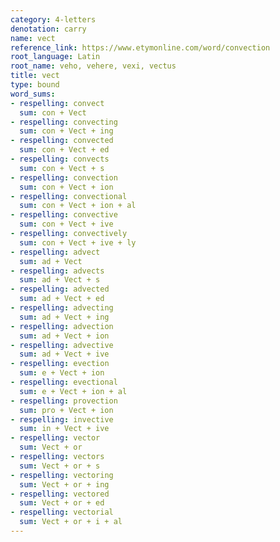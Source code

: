 ```yaml
---
category: 4-letters
denotation: carry
name: vect
reference_link: https://www.etymonline.com/word/convection
root_language: Latin
root_name: veho, vehere, vexi, vectus
title: vect
type: bound
word_sums:
- respelling: convect
  sum: con + Vect
- respelling: convecting
  sum: con + Vect + ing
- respelling: convected
  sum: con + Vect + ed
- respelling: convects
  sum: con + Vect + s
- respelling: convection
  sum: con + Vect + ion
- respelling: convectional
  sum: con + Vect + ion + al
- respelling: convective
  sum: con + Vect + ive
- respelling: convectively
  sum: con + Vect + ive + ly
- respelling: advect
  sum: ad + Vect
- respelling: advects
  sum: ad + Vect + s
- respelling: advected
  sum: ad + Vect + ed
- respelling: advecting
  sum: ad + Vect + ing
- respelling: advection
  sum: ad + Vect + ion
- respelling: advective
  sum: ad + Vect + ive
- respelling: evection
  sum: e + Vect + ion
- respelling: evectional
  sum: e + Vect + ion + al
- respelling: provection
  sum: pro + Vect + ion
- respelling: invective
  sum: in + Vect + ive
- respelling: vector
  sum: Vect + or
- respelling: vectors
  sum: Vect + or + s
- respelling: vectoring
  sum: Vect + or + ing
- respelling: vectored
  sum: Vect + or + ed
- respelling: vectorial
  sum: Vect + or + i + al
---
```

